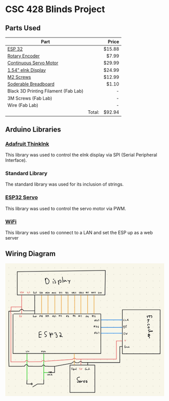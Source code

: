 # CSC 428 Blinds Project

## Parts Used
Part | |Price
| --- | ---: | ---:|
[ESP 32](https://www.amazon.com/dp/B0B764963C?psc=1&ref=ppx_yo2ov_dt_b_product_details) | |$15.88
[Rotary Encoder](https://www.amazon.com/dp/B0CF57FT4J?psc=1&ref=ppx_yo2ov_dt_b_product_details) | | $7.99
[Continuous Servo Motor](https://www.amazon.com/dp/B08JCVLSCK?psc=1&ref=ppx_yo2ov_dt_b_product_details) | | $29.99
[1.54" eInk Display](https://www.adafruit.com/product/4196) | | $24.99
[M2 Screws](https://www.amazon.com/dp/B07W5J19Y5?psc=1&ref=ppx_yo2ov_dt_b_product_details) | | $12.99
[Soderable Breadboard](https://www.digikey.com/en/products/detail/digikey/DKS-SOLDERBREAD-02/15970925) | | $1.10
Black 3D Printing Filament (Fab Lab) | | -
3M Screws (Fab Lab) | | -
Wire (Fab Lab) | | -
| |Total: |$92.94

## Arduino Libraries
### [Adafruit ThinkInk](https://github.com/adafruit/Adafruit_EPD/tree/master)
This library was used to control the eInk display via SPI (Serial Peripheral Interface).
### Standard Library
The standard library was used for its inclusion of strings.
### [ESP32 Servo](https://www.arduino.cc/reference/en/libraries/esp32servo/)
This library was used to control the servo motor via PWM.
### [WiFi](https://www.arduino.cc/reference/en/libraries/wifi/)
This library was used to connect to a LAN and set the ESP up as a web server

## Wiring Diagram
![](https://github.com/ChristopherBrown200/CSC-428-Blinds/blob/main/Wiring.jpg)

